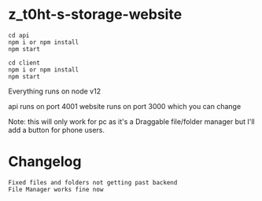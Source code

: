 # z_t0ht-s-storage-website


``` 
cd api
npm i or npm install
npm start
```
```
cd client 
npm i or npm install
npm start
```

Everything runs on node v12

api runs on port 4001
website runs on port 3000 which you can change

Note: this will only work for pc as it's a Draggable file/folder manager but I'll add a button for phone users.


# Changelog

```
Fixed files and folders not getting past backend 
File Manager works fine now
```

